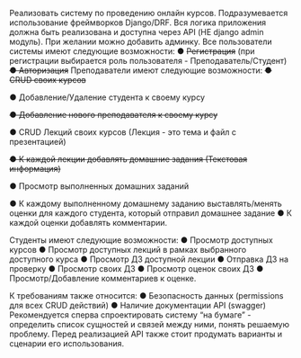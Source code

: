 Реализовать систему по проведению онлайн курсов. Подразумевается использование
фреймворков Django/DRF. Вся логика приложения должна быть реализована и доступна
через API (НЕ django admin модуль). При желании можно добавить админку.
Все пользователи системы имеют следующие возможности:
● ~~Регистрация~~ (при регистрации выбирается роль пользователя -
Преподаватель/Студент)
~~● Авторизация~~
Преподаватели имеют следующие возможности:
~~● CRUD своих курсов~~

● Добавление/Удаление студента к своему курсу

~~● Добавление нового преподавателя к своему курсу~~


● CRUD Лекций своих курсов (Лекция - это тема и файл с презентацией)

~~● К каждой лекции добавлять домашние задания (Текстовая информация)~~

● Просмотр выполненных домашних заданий

● К каждому выполненному домашнему заданию выставлять/менять оценки
для каждого студента, который отправил домашнее задание
● К каждой оценки добавлять комментарии.

                                        

Студенты имеют следующие возможности:
● Просмотр доступных курсов
● Просмотр доступных лекций в рамках выбранного доступного курса
● Просмотр ДЗ доступной лекции
● Отправка ДЗ на проверку
● Просмотр своих ДЗ
● Просмотр оценок своих ДЗ
● Просмотр/Добавление комментариев к оценке.



К требованиям также относится:
● Безопасность данных (permissions для всех CRUD действий)
● Наличие документации API (swagger)
Рекомендуется сперва спроектировать систему “на бумаге” - определить список
сущностей и связей между ними, понять решаемую проблему. Перед реализацией API
также стоит продумать варианты и сценарии его использования.